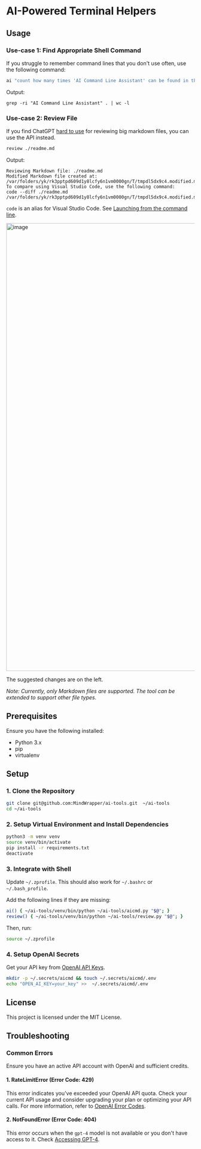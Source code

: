 # AI-Powered Terminal Helpers

## Usage

### Use-case 1: Find Appropriate Shell Command

If you struggle to remember command lines that you don't use often, use the following command:

```bash
ai "count how many times 'AI Command Line Assistant' can be found in the current dir"
```

Output:

`grep -ri "AI Command Line Assistant" . | wc -l`

### Use-case 2: Review File

If you find ChatGPT [hard to use](https://www.reddit.com/r/ChatGPT/comments/18nj25d/triple_quotes_for_chatgpt/) for reviewing big markdown files, you can use the API instead.

```bash
review ./readme.md
```

Output:

```
Reviewing Markdown file: ./readme.md
Modified Markdown file created at: /var/folders/yk/rk3pptpd609d1y8lcfy6n1vm0000gn/T/tmpdl5dx9c4.modified.md
To compare using Visual Studio Code, use the following command:
code --diff ./readme.md /var/folders/yk/rk3pptpd609d1y8lcfy6n1vm0000gn/T/tmpdl5dx9c4.modified.md
```

`code` is an alias for Visual Studio Code. See [Launching from the command line](https://code.visualstudio.com/docs/setup/mac#_launching-from-the-command-line).

<img width="1195" alt="image" src="https://github.com/MindWrapper/ai-tools/assets/1193002/9b016dc4-f7f9-4627-883d-39f20ddf9a7c">


The suggested changes are on the left.

_Note: Currently, only Markdown files are supported. The tool can be extended to support other file types._

## Prerequisites

Ensure you have the following installed:

- Python 3.x
- pip
- virtualenv

## Setup

### 1. Clone the Repository

```bash
git clone git@github.com:MindWrapper/ai-tools.git  ~/ai-tools
cd ~/ai-tools
```

### 2. Setup Virtual Environment and Install Dependencies

```bash
python3 -m venv venv
source venv/bin/activate
pip install -r requirements.txt
deactivate
```

### 3. Integrate with Shell

Update `~/.zprofile`. This should also work for `~/.bashrc` or  `~/.bash_profile`.

Add the following lines if they are missing:

```bash
ai() { ~/ai-tools/venv/bin/python ~/ai-tools/aicmd.py "$@"; }
review() { ~/ai-tools/venv/bin/python ~/ai-tools/review.py "$@"; }
```

Then, run:

```bash
source ~/.zprofile
```

### 4. Setup OpenAI Secrets

Get your API key from [OpenAI API Keys](https://platform.openai.com/api-keys).

```bash
mkdir -p ~/.secrets/aicmd && touch ~/.secrets/aicmd/.env
echo "OPEN_AI_KEY=your_key" >>  ~/.secrets/aicmd/.env
```

## License

This project is licensed under the MIT License.

## Troubleshooting

### Common Errors

Ensure you have an active API account with OpenAI and sufficient credits.

#### 1. RateLimitError (Error Code: 429)

This error indicates you've exceeded your OpenAI API quota. Check your current API usage and consider upgrading your plan or optimizing your API calls. For more information, refer to [OpenAI Error Codes](https://platform.openai.com/docs/guides/error-codes/api-errors).

#### 2. NotFoundError (Error Code: 404)

This error occurs when the `gpt-4` model is not available or you don't have access to it. Check [Accessing GPT-4](https://help.openai.com/en/articles/7102672-how-can-i-access-gpt-4).
